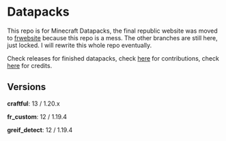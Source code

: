 # Datapacks

This repo is for Minecraft Datapacks, the final republic website was moved to [frwebsite](https://github.com/GirlInPurple/frwebsite) because this repo is a mess. The other branches are still here, just locked. I will rewrite this whole repo eventually.

Check releases for finished datapacks, check [here](https://github.com/GirlInPurple/finalrepublic/blob/server_files/projects/Compiling_%26_Contibuting.md) for contributions, check [here](https://github.com/GirlInPurple/finalrepublic/blob/server_files/projects/contributors.mcfunction) for credits.

## Versions

**craftful**: 13 / 1.20.x

**fr_custom**: 12 / 1.19.4

**greif_detect**: 12 / 1.19.4
